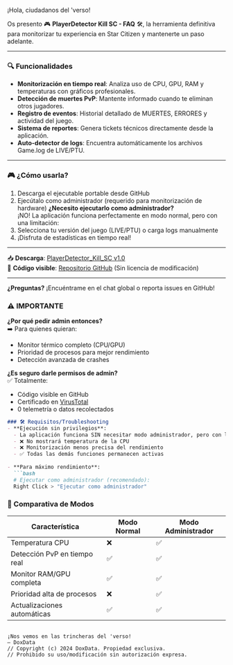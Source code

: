 ¡Hola, ciudadanos del 'verso!  

Os presento 🎮 **PlayerDetector Kill SC - FAQ** 🛠️, la herramienta definitiva para monitorizar tu experiencia en Star Citizen y mantenerte un paso adelante.  

---

### 🔍 **Funcionalidades**  
- **Monitorización en tiempo real**: Analiza uso de CPU, GPU, RAM y temperaturas con gráficos profesionales.  
- **Detección de muertes PvP**: Mantente informado cuando te eliminan otros jugadores.  
- **Registro de eventos**: Historial detallado de MUERTES, ERRORES y actividad del juego.  
- **Sistema de reportes**: Genera tickets técnicos directamente desde la aplicación.  
- **Auto-detector de logs**: Encuentra automáticamente los archivos Game.log de LIVE/PTU.  

---

### 🎮 **¿Cómo usarla?**  
1. Descarga el ejecutable portable desde GitHub 
2. Ejecútalo como administrador (requerido para monitorización de hardware)
**¿Necesito ejecutarlo como administrador?**  
¡NO! La aplicación funciona perfectamente en modo normal, pero con una limitación:  
3. Selecciona tu versión del juego (LIVE/PTU) o carga logs manualmente  
4. ¡Disfruta de estadísticas en tiempo real!  

---

📥 **Descarga**: [PlayerDetector_Kill_SC v1.0](enlace_github)  
📜 **Código visible**: [Repositorio GitHub](enlace_repositorio) (Sin licencia de modificación)  

---

**¿Preguntas?** ¡Encuéntrame en el chat global o reporta issues en GitHub!  

### ⚠️ **IMPORTANTE**
**¿Por qué pedir admin entonces?**  
➡️ Para quienes quieran:  
- Monitor térmico completo (CPU/GPU)  
- Prioridad de procesos para mejor rendimiento  
- Detección avanzada de crashes  

**¿Es seguro darle permisos de admin?**  
✅ Totalmente:  
- Código visible en GitHub  
- Certificado en [VirusTotal](https://www.virustotal.com/gui/home/upload)  
- 0 telemetría o datos recolectados 
```markdown
### 🛠️ Requisitos/Troubleshooting
- **Ejecución sin privilegios**: 
  - La aplicación funciona SIN necesitar modo administrador, pero con limitaciones:
  - ❌ No mostrará temperatura de la CPU
  - ❌ Monitorización menos precisa del rendimiento
  - ✅ Todas las demás funciones permanecen activas
  
- **Para máximo rendimiento**:
  ```bash
  # Ejecutar como administrador (recomendado):
  Right Click > "Ejecutar como administrador"
  ```

### 🔄 Comparativa de Modos
| Característica               | Modo Normal | Modo Administrador |
|------------------------------|-------------|--------------------|
| Temperatura CPU               | ❌          | ✅                 |
| Detección PvP en tiempo real  | ✅          | ✅                 |
| Monitor RAM/GPU completa      | ✅          | ✅                 |
| Prioridad alta de procesos    | ❌          | ✅                 |
| Actualizaciones automáticas   | ✅          | ✅                 |
```

¡Nos vemos en las trincheras del 'verso!  
— DoxData
// Copyright (c) 2024 DoxData. Propiedad exclusiva. 
// Prohibido su uso/modificación sin autorización expresa.
